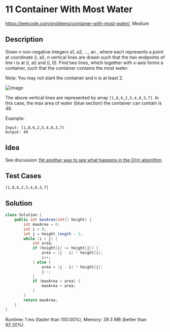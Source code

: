 # 11 Container With Most Water

<https://leetcode.com/problems/container-with-most-water/>, Medium

## Description

Given n non-negative integers a1, a2, ..., an , where each represents a point at coordinate (i, ai). n vertical lines are drawn such that the two endpoints of line i is at (i, ai) and (i, 0). Find two lines, which together with x-axis forms a container, such that the container contains the most water.

Note: You may not slant the container and n is at least 2.

![image](https://s3-lc-upload.s3.amazonaws.com/uploads/2018/07/17/question_11.jpg)

The above vertical lines are represented by array `[1,8,6,2,5,4,8,3,7]`. In this case, the max area of water (blue section) the container can contain is 49.

Example:

```
Input: [1,8,6,2,5,4,8,3,7]
Output: 49
```

## Idea

See discussion [Yet another way to see what happens in the O(n) algorithm][d].

[d]: https://leetcode.com/problems/container-with-most-water/discuss/6099/Yet-another-way-to-see-what-happens-in-the-O(n)-algorithm

## Test Cases

`[1,8,6,2,5,4,8,3,7]`

## Solution

```java
class Solution {
    public int maxArea(int[] height) {
        int maxArea = 0;
        int i = 0;
        int j = height.length - 1;
        while (i < j) {
            int area;
            if (height[i] <= height[j]) {
                area = (j - i) * height[i];
                i++;
            } else {
                area = (j - i) * height[j];
                j--;
            }
            if (maxArea < area) {
                maxArea = area;
            }
        }
        return maxArea;
    }
}
```

Runtime: 1 ms (faster than 100.00%), Memory: 39.3 MB (better than 92.20%)
